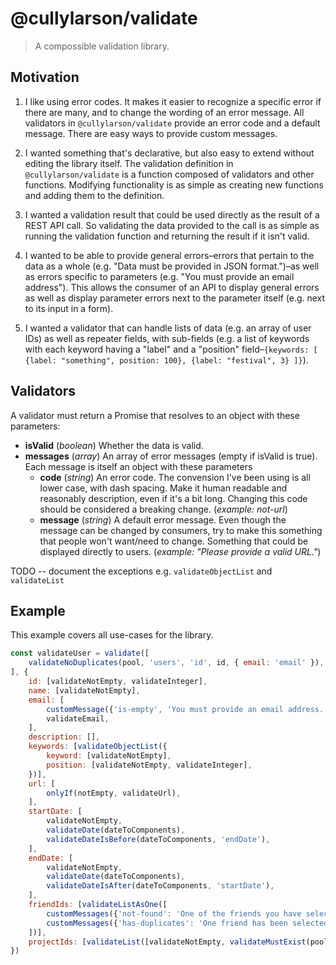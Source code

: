 # @cullylarson/validate

> A compossible validation library.

## Motivation

1. I like using error codes. It makes it easier to recognize a specific error if there are many, and to change the wording of an error message. All validators in `@cullylarson/validate` provide an error code and a default message. There are easy ways to provide custom messages.

1. I wanted something that's declarative, but also easy to extend without editing the library itself. The validation definition in `@cullylarson/validate` is a function composed of validators and other functions. Modifying functionality is as simple as creating new functions and adding them to the definition.

1. I wanted a validation result that could be used directly as the result of a REST API call. So validating the data provided to the call is as simple as running the validation function and returning the result if it isn't valid.

1. I wanted to be able to provide general errors–errors that pertain to the data as a whole (e.g. "Data must be provided in JSON format.")–as well as errors specific to parameters (e.g. "You must provide an email address"). This allows the consumer of an API to display general errors as well as display parameter errors next to the parameter itself (e.g. next to its input in a form).

1. I wanted a validator that can handle lists of data (e.g. an array of user IDs) as well as repeater fields, with sub-fields (e.g. a list of keywords with each keyword having a "label" and a "position" field–`{keywords: [ {label: "something", position: 100}, {label: "festival", 3} ]}`).

## Validators

A validator must return a Promise that resolves to an object with these parameters:

- **isValid** (_boolean_) Whether the data is valid.
- **messages** (_array_) An array of error messages (empty if isValid is true). Each message is itself an object with these parameters
    - **code** (_string_) An error code. The convension I've been using is all lower case, with dash spacing. Make it human readable and reasonably description, even if it's a bit long. Changing this code should be considered a breaking change. (_example: not-url_)
    - **message** (_string_) A default error message. Even though the message can be changed by consumers, try to make this something that people won't want/need to change. Something that could be displayed directly to users. (_example: "Please provide a valid URL."_)

TODO -- document the exceptions e.g. `validateObjectList` and `validateList`

## Example

This example covers all use-cases for the library.

```js
const validateUser = validate([
    validateNoDuplicates(pool, 'users', 'id', id, { email: 'email' }),
], {
    id: [validateNotEmpty, validateInteger],
    name: [validateNotEmpty],
    email: [
        customMessage({'is-empty', 'You must provide an email address.'}, validateNotEmpty),
        validateEmail,
    ],
    description: [],
    keywords: [validateObjectList({
        keyword: [validateNotEmpty],
        position: [validateNotEmpty, validateInteger],
    })],
    url: [
        onlyIf(notEmpty, validateUrl),
    ],
    startDate: [
        validateNotEmpty,
        validateDate(dateToComponents),
        validateDateIsBefore(dateToComponents, 'endDate'),
    ],
    endDate: [
        validateNotEmpty,
        validateDate(dateToComponents),
        validateDateIsAfter(dateToComponents, 'startDate'),
    ],
    friendIds: [validateListAsOne([
        customMessages({'not-found': 'One of the friends you have selected could not be found.'}, validateMustExist(pool, 'friends', 'id')),
        customMessages({'has-duplicates': 'One friend has been selected twice.'}, validateNoListDuplicates),
    ])],
    projectIds: [validateList([validateNotEmpty, validateMustExist(pool, 'projects', 'id')])],
})
```
